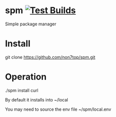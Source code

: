 # spm [![Test Builds](https://github.com/non7top/spm/actions/workflows/test_buld.yml/badge.svg)](https://github.com/non7top/spm/actions/workflows/test_buld.yml)
Simple package manager

# Install
git clone https://github.com/non7top/spm.git

# Operation
 ./spm install curl
 
 By default it installs into ~/local
 
 You may need to source the env file ~/spm/local.env

